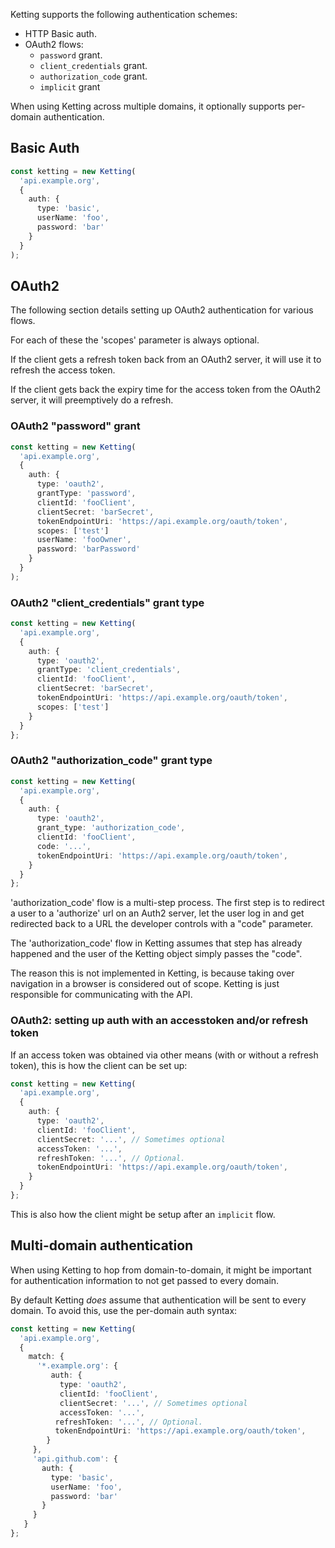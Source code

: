 Ketting supports the following authentication schemes:

* HTTP Basic auth.
* OAuth2 flows:
  * `password` grant.
  * `client_credentials` grant.
  * `authorization_code` grant.
  * `implicit` grant

When using Ketting across multiple domains, it optionally supports per-domain authentication.

Basic Auth
----------

```typescript
const ketting = new Ketting(
  'api.example.org',
  {
    auth: {
      type: 'basic',
      userName: 'foo',
      password: 'bar'
    }
  }
);
```
    
OAuth2
------

The following section details setting up OAuth2 authentication for
various flows.

For each of these the 'scopes' parameter is always optional.

If the client gets a refresh token back from an OAuth2 server, it will
use it to refresh the access token.

If the client gets back the expiry time for the access token from the OAuth2
server, it will preemptively do a refresh.

### OAuth2 "password" grant

```typescript
const ketting = new Ketting(
  'api.example.org',
  {
    auth: {
      type: 'oauth2',
      grantType: 'password',
      clientId: 'fooClient',
      clientSecret: 'barSecret',
      tokenEndpointUri: 'https://api.example.org/oauth/token',
      scopes: ['test']
      userName: 'fooOwner',
      password: 'barPassword'
    }
  }
);
```


### OAuth2 "client_credentials" grant type

```typescript
const ketting = new Ketting(
  'api.example.org',
  {
    auth: {
      type: 'oauth2',
      grantType: 'client_credentials',
      clientId: 'fooClient',
      clientSecret: 'barSecret',
      tokenEndpointUri: 'https://api.example.org/oauth/token',
      scopes: ['test']
    }
  }
};
```

### OAuth2 "authorization_code" grant type

```typescript
const ketting = new Ketting(
  'api.example.org',
  {
    auth: {
      type: 'oauth2',
      grant_type: 'authorization_code',
      clientId: 'fooClient',
      code: '...',
      tokenEndpointUri: 'https://api.example.org/oauth/token',
    }
  }
};
```

'authorization_code' flow is a multi-step process. The first step is to
redirect a user to a 'authorize' url on an Auth2 server, let the user log
in and get redirected back to a URL the developer controls with a "code"
parameter.

The 'authorization_code' flow in Ketting assumes that step has already
happened and the user of the Ketting object simply passes the "code".

The reason this is not implemented in Ketting, is because taking over
navigation in a browser is considered out of scope. Ketting is just
responsible for communicating with the API.

### OAuth2: setting up auth with an accesstoken and/or refresh token

If an access token was obtained via other means (with or without a refresh
token), this is how the client can be set up:

```typescript
const ketting = new Ketting(
  'api.example.org',
  {
    auth: {
      type: 'oauth2',
      clientId: 'fooClient',
      clientSecret: '...', // Sometimes optional
      accessToken: '...',
      refreshToken: '...', // Optional.
      tokenEndpointUri: 'https://api.example.org/oauth/token',
    }
  }
};
```

This is also how the client might be setup after an `implicit` flow.

Multi-domain authentication
---------------------------

When using Ketting to hop from domain-to-domain, it might be important for
authentication information to not get passed to every domain.

By default Ketting *does* assume that authentication will be sent to every
domain. To avoid this, use the per-domain auth syntax:

```typescript
const ketting = new Ketting(
  'api.example.org',
  {
    match: {
      '*.example.org': {
         auth: {
           type: 'oauth2',
           clientId: 'fooClient',
           clientSecret: '...', // Sometimes optional
           accessToken: '...',
          refreshToken: '...', // Optional.
          tokenEndpointUri: 'https://api.example.org/oauth/token',
        }
     },
     'api.github.com': {
       auth: {
         type: 'basic',
         userName: 'foo',
         password: 'bar'
       }
     }
   }
};
```